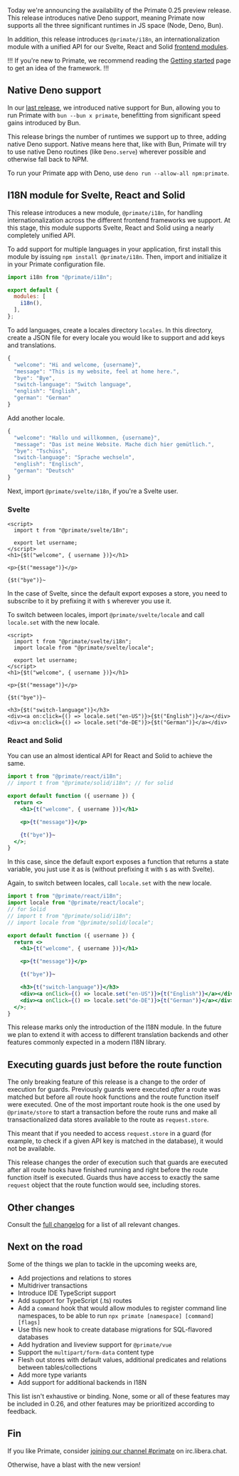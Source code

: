Today we're announcing the availability of the Primate 0.25 preview release.
This release introduces native Deno support, meaning Primate now supports all
the three significant runtimes in JS space (Node, Deno, Bun).

In addition, this release introduces `@primate/i18n`, an internationalization
module with a unified API for our Svelte, React and Solid [frontend modules].

!!!
If you're new to Primate, we recommend reading the [Getting started] page to
get an idea of the framework.
!!!

## Native Deno support

In our [last release], we introduced native support for Bun, allowing you to
run Primate with `bun --bun x primate`, benefitting from significant speed
gains introduced by Bun.

This release brings the number of runtimes we support up to three, adding native
Deno support. Native means here that, like with Bun, Primate will try to use
native Deno routines (like `Deno.serve`) wherever possible and otherwise fall
back to NPM.

To run your Primate app with Deno, use `deno run --allow-all npm:primate`.

## I18N module for Svelte, React and Solid

This release introduces a new module, `@primate/i18n`, for handling
internationalization across the different frontend frameworks we support. At
this stage, this module supports Svelte, React and Solid using a nearly
completely unified API.

To add support for multiple languages in your application, first install this
module by issuing `npm install @primate/i18n`. Then, import and initialize it
in your Primate configuration file.

```js#primate.config.js
import i18n from "@primate/i18n";

export default {
  modules: [
    i18n(),
  ],
};
```

To add languages, create a locales directory `locales`. In this directory,
create a JSON file for every locale you would like to support and add keys and
translations.

```json#locales/en-US.js
{
  "welcome": "Hi and welcome, {username}",
  "message": "This is my website, feel at home here.",
  "bye": "Bye",
  "switch-language": "Switch language",
  "english": "English",
  "german": "German"
}
```

Add another locale.

```json#locales/de-DE.js
{
  "welcome": "Hallo und willkommen, {username}",
  "message": "Das ist meine Website. Mache dich hier gemütlich.",
  "bye": "Tschüss",
  "switch-language": "Sprache wechseln",
  "english": "Englisch",
  "german": "Deutsch"
}
```

Next, import `@primate/svelte/i18n`, if you're a Svelte user.

### Svelte

```js#components/Home.svelte
<script>
  import t from "@primate/svelte/18n";

  export let username;
</script>
<h1>{$t("welcome", { username })}</h1>

<p>{$t("message")}</p>

{$t("bye")}~
```

In the case of Svelte, since the default export exposes a store, you need to
subscribe to it by prefixing it with `$` wherever you use it.

To switch between locales, import `@primate/svelte/locale` and call
`locale.set` with the new locale.

```js#components/Home.svelte
<script>
  import t from "@primate/svelte/i18n";
  import locale from "@primate/svelte/locale";

  export let username;
</script>
<h1>{$t("welcome", { username })}</h1>

<p>{$t("message")}</p>

{$t("bye")}~

<h3>{$t("switch-language")}</h3>
<div><a on:click={() => locale.set("en-US")}>{$t("English")}</a></div>
<div><a on:click={() => locale.set("de-DE")}>{$t("German")}</a></div>
```

### React and Solid

You can use an almost identical API for React and Solid to achieve the same.

```jsx#components/Home.jsx
import t from "@primate/react/i18n";
// import t from "@primate/solid/i18n"; // for solid

export default function ({ username }) {
  return <>
    <h1>{t("welcome", { username })}</h1>

    <p>{t("message")}</p>

    {t("bye")}~
  </>;
}
```

In this case, since the default export exposes a function that returns a state
variable, you just use it as is (without prefixing it with `$` as with Svelte).

Again, to switch between locales, call `locale.set` with the new locale.

```jsx
import t from "@primate/react/i18n";
import locale from "@primate/react/locale";
// for Solid
// import t from "@primate/solid/i18n";
// import locale from "@primate/solid/locale";

export default function ({ username }) {
  return <>
    <h1>{t("welcome", { username })}</h1>

    <p>{t("message")}</p>

    {t("bye")}~

    <h3>{t("switch-language")}</h3>
    <div><a onClick={() => locale.set("en-US")}>{t("English")}</a></div>
    <div><a onClick={() => locale.set("de-DE")}>{t("German")}</a></div>
  </>;
}
```

This release marks only the introduction of the I18N module. In the future we
plan to extend it with access to different translation backends and other
features commonly expected in a modern I18N library.

## Executing guards just before the route function

The only breaking feature of this release is a change to the order of execution
for guards. Previously guards were executed *after* a route was matched but
before all route hook functions and the route function itself were executed.
One of the most important route hook is the one used by `@primate/store` to
start a transaction before the route runs and make all
transactionalized data stores available to the route as `request.store`.

This meant that if you needed to access `request.store` in a guard (for
example, to check if a given API key is matched in the database), it would not
be available.

This release changes the order of execution such that guards are executed after
all route hooks have finished running and right before the route function
itself is executed. Guards thus have access to exactly the same `request`
object that the route function would see, including stores.

## Other changes

Consult the [full changelog][changelog] for a list of all relevant changes.

## Next on the road

Some of the things we plan to tackle in the upcoming weeks are,

* Add projections and relations to stores
* Multidriver transactions
* Introduce IDE TypeScript support
* Add support for TypeScript (.ts) routes
* Add a `command` hook that would allow modules to register command line
  namespaces, to be able to run `npx primate [namespace] [command] [flags]`
* Use this new hook to create database migrations for SQL-flavored databases
* Add hydration and liveview support for `@primate/vue`
* Support the `multipart/form-data` content type
* Flesh out stores with default values, additional predicates and relations
  between tables/collections
* Add more type variants
* Add support for additional backends in I18N

This list isn't exhaustive or binding. None, some or all of these features may
be included in 0.26, and other features may be prioritized according to
feedback.

## Fin

If you like Primate, consider [joining our channel #primate][irc] on
irc.libera.chat.

Otherwise, have a blast with the new version!

[Getting started]: /guide/getting-started
[frontend modules]: /modules/frontend
[irc]: https://web.libera.chat#primate
[last release]: https://primatejs.com/blog/release-024
[changelog]: https://github.com/primatejs/primate/releases/tag/0.25.0
